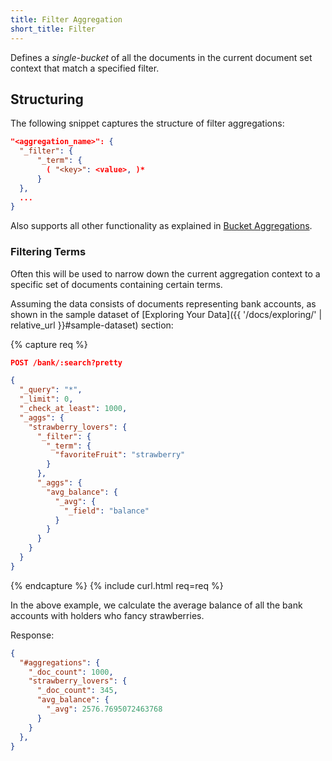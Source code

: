 ```yaml
---
title: Filter Aggregation
short_title: Filter
---
```


Defines a _single-bucket_ of all the documents in the current document set
context that match a specified filter.

## Structuring

The following snippet captures the structure of filter aggregations:

```json
"<aggregation_name>": {
  "_filter": {
      "_term": {
        ( "<key>": <value>, )*
      }
  },
  ...
}
```

Also supports all other functionality as explained in [Bucket Aggregations](..#structuring).

### Filtering Terms

Often this will be used to narrow down the current aggregation context to a
specific set of documents containing certain terms.

Assuming the data consists of documents representing bank accounts, as shown in
the sample dataset of [Exploring Your Data]({{ '/docs/exploring/' | relative_url }}#sample-dataset)
section:

{% capture req %}

```json
POST /bank/:search?pretty

{
  "_query": "*",
  "_limit": 0,
  "_check_at_least": 1000,
  "_aggs": {
    "strawberry_lovers": {
      "_filter": {
        "_term": {
          "favoriteFruit": "strawberry"
        }
      },
      "_aggs": {
        "avg_balance": {
          "_avg": {
            "_field": "balance"
          }
        }
      }
    }
  }
}
```
{% endcapture %}
{% include curl.html req=req %}

In the above example, we calculate the average balance of all the bank accounts
with holders who fancy strawberries.

Response:

```json
{
  "#aggregations": {
    "_doc_count": 1000,
    "strawberry_lovers": {
      "_doc_count": 345,
      "avg_balance": {
        "_avg": 2576.7695072463768
      }
    }
  },
}
```
